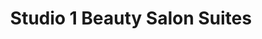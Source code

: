 ---
title: "Studio 1 Beauty Salon Suites"
url: /strongsville/studio-1-beauty-salon-suites/
shop: hairdresser
---